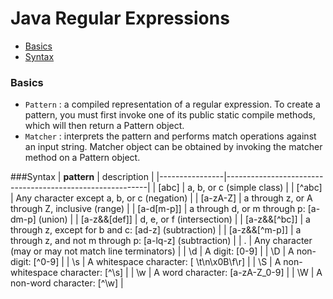 Java Regular Expressions
===

+ [Basics](#basics)
+ [Syntax](#syntax)

### Basics
+ ```Pattern``` : a compiled representation of a regular expression. To create a pattern, you must first invoke one of its public static compile methods, which will then return a Pattern object.
+ ```Matcher``` : interprets the pattern and performs match operations against an input string. Matcher object  can be obtained by invoking the matcher method on a Pattern object.

###Syntax
| <b>pattern</b> | description                                              |
|----------------|----------------------------------------------------------|
| [abc]        | a, b, or c (simple class)                                |
| [^abc]         | Any character except a, b, or c (negation)               |
| [a-zA-Z]       | a through z, or A through Z, inclusive (range)           |
| [a-d[m-p]]     | a through d, or m through p: \[a-dm-p\] (union)            |
| [a-z&&[def]]   | d, e, or f (intersection)                                |
| [a-z&&[^bc]]   | a through z, except for b and c: \[ad-z\] (subtraction)    |
| [a-z&&[^m-p]]  | a through z, and not m through p: \[a-lq-z\] (subtraction) |
| .              | Any character (may or may not match line terminators)    |
| \d             | A digit: [0-9]                                           |
| \D             | A non-digit: [^0-9]                                      |
| \s             | A whitespace character: [ \t\n\x0B\f\r]                  |
| \S             | A non-whitespace character: [^\s]                        |
| \w             | A word character: [a-zA-Z_0-9]                           |
| \W             | A non-word character: [^\w]                              |
